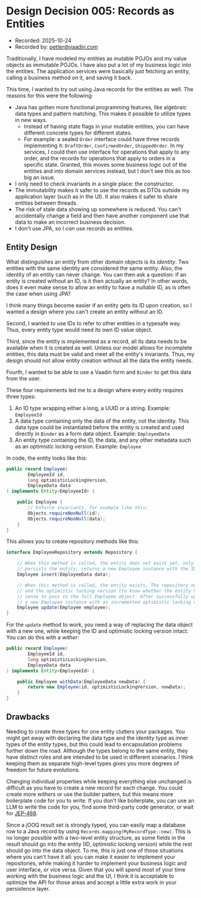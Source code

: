# Design Decision 005: Records as Entities

* Recorded: 2025-10-24
* Recorded by: <petter@vaadin.com>

Traditionally, I have modeled my entities as mutable POJOs and my value objects as immutable POJOs. I have also put a
lot of my business logic into the entities. The application services were basically just fetching an entity, calling a
business method on it, and saving it back.

This time, I wanted to try out using Java records for the entities as well. The reasons for this were the following:

* Java has gotten more functional programming features, like algebraic data types and pattern matching. This makes it
  possible to utilize types in new ways.
    * Instead of having state flags in your mutable entities, you can have different concrete types for different
      states.
    * For example: a sealed `Order` interface could have three records implementing it:
      `DraftOrder`, `ConfirmedOrder`, `ShippedOrder`. In my services, I could then use interface for operations that
      apply to any order, and the records for operations that apply to orders in a specific state. Granted, this moves
      some business logic out of the entities and into domain services instead, but I don't see this as too big an
      issue.
* I only need to check invariants in a single place: the constructor.
* The immutability makes it safer to use the records as DTOs outside my application layer (such as in the UI). It also
  makes it safer to share entities between threads.
* The risk of stale data showing up somewhere is reduced. You can't accidentally change a field and then have another
  component use that data to make an incorrect business decision.
* I don't use JPA, so I *can* use records as entities.

## Entity Design

What distinguishes an entity from other domain objects is its *identity*. Two entities with the same identity are
considered the same entity. Also, the identity of an entity can never change. You can then ask a question: if an entity
is created without an ID, is it then actually an entity? In other words, does it even make sense to allow an entity to
have a *nullable* ID, as is often the case when using JPA?

I think many things become easier if an entity gets its ID upon creation, so I wanted a design where you can't create
an entity without an ID.

Second, I wanted to use IDs to refer to other entities in a typesafe way. Thus, every entity type would need its own ID
value object.

Third, since the entity is implemented as a record, all its data needs to be available when it is created as well.
Unless our model allows for incomplete entities, this data must be valid and meet all the entity's invariants. Thus, my
design should not allow entity creation without all the data the entity needs.

Fourth, I wanted to be able to use a Vaadin form and `Binder` to get this data from the user.

These four requirements led me to a design where every entity requires three types:

1. An ID type wrapping either a long, a UUID or a string. Example: `EmployeeId`
2. A data type containing only the data of the entity, not the identity. This data type could be instantiated before the
   entity is created and used directly in `Binder` as a form data object. Example: `EmployeeData`
3. An entity type containing the ID, the data, and any other metadata such as an optimistic locking version. Example:
   `Employee`

In code, the entity looks like this:

```java
public record Employee(
        EmployeeId id,
        long optimisticLockingVersion,
        EmployeData data
) implements Entity<EmployeeId> {

    public Employee {
        // Enforce invariants, for example like this:
        Objects.requireNonNull(id);
        Objects.requireNonNull(data);
    }
}
```

This allows you to create repository methods like this:

```java
interface EmployeeRepository extends Repository {

    // When this method is called, the entity does not exist yet, only the data. The repository generates a new ID,
    // persists the entity, returns a new Employee instance with the ID, data, and optimistic locking version 1.
    Employee insert(EmployeeData data);

    // When this method is called, the entity exists. The repository needs both the ID (to know which entity to update)
    // and the optimistic locking version (to know whether the entity has been touched by another user), and so it makes
    // sense to pass in the full Employee object. After successfully updating the database, the repository returns
    // a new Employee instance with an incremented optimistic locking version.
    Employee update(Employee employee);
}
```

For the `update` method to work, you need a way of replacing the data object with a new one, while keeping the ID and
optimistic locking version intact. You can do this with a *wither*:

```java
public record Employee(
        EmployeeId id,
        long optimisticLockingVersion,
        EmployeData data
) implements Entity<EmployeeId> {

    public Employee withData(EmployeeData newData) {
        return new Employee(id, optimisticLockingVersion, newData);
    }
}
```

## Drawbacks

Needing to create three types for one entity clutters your packages. You might get away with declaring the data type and
the identity type as inner types of the entity types, but this could lead to encapsulation problems further down the
road. Although the types belong to the same entity, they have distinct roles and are intended to be used in different
scenarios. I think keeping them as separate high-level types gives you more degrees of freedom for future evolutions.

Changing individual properties while keeping everything else unchanged is difficult as you have to create a new record
for each change. You could create more *withers* or use the builder pattern, but this means more boilerplate code for
you to write. If you don't like boilerplate, you can use an LLM to write the code for you, find some third-party code
generator, or wait for [JEP-468](https://bugs.openjdk.org/browse/JDK-8321133).

Since a jOOQ result set is strongly typed, you can easily map a database row to a Java record by using
`Records.mapping(MyRecordType::new)`. This is no longer possible with a two-level entity structure, as some fields in
the result should go into the entity (ID, optimistic locking version) while the rest should go into the data object. To
me, this is just one of those situations where you can't have it all: you can make it easier to implement your
repositories, while making it harder to implement your business logic and user interface, or vice versa. Given that you
will spend most of your time working with the business logic and the UI, I think it is acceptable to optimize the API
for those areas and accept a little extra work in your persistence layer.
